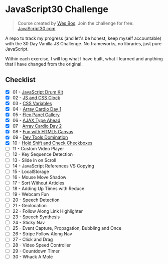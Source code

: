 # JavaScript30 Challenge

> Course created by [Wes Bos](https://github.com/wesbos). Join the challenge for free: [JavaScript30.com](https://JavaScript30.com)

A repo to track my progress (and let's be honest, keep myself accountable) with the 30 Day Vanilla JS Challenge. No frameworks, no libraries, just pure JavaScript.

Within each exercise, I will log what I have built, what I learned and anything that I have changed from the original.

## Checklist

- [x] 01 - [JavaScript Drum Kit](https://github.com/carolstran/JavaScript30/tree/master/Challenges/01%20-%20JavaScript%20Drum%20Kit)
- [x] 02 - [JS and CSS Clock](https://github.com/carolstran/JavaScript30/tree/master/Challenges/02%20-%20JS%20and%20CSS%20Clock)
- [x] 03 - [CSS Variables](https://github.com/carolstran/JavaScript30/tree/master/Challenges/03%20-%20CSS%20Variables)
- [x] 04 - [Array Cardio Day 1](https://github.com/carolstran/JavaScript30/tree/master/Challenges/04%20-%20Array%20Cardio%20Day%201)
- [x] 05 - [Flex Panel Gallery](https://github.com/carolstran/JavaScript30/tree/master/Challenges/05%20-%20Flex%20Panel%20Gallery)
- [x] 06 - [AJAX Type Ahead](https://github.com/carolstran/JavaScript30/tree/master/Challenges/06%20-%20Type%20Ahead)
- [x] 07 - [Array Cardio Day 2](https://github.com/carolstran/JavaScript30/tree/master/Challenges/07%20-%20Array%20Cardio%20Day%202)
- [x] 08 - [Fun with HTML5 Canvas](https://github.com/carolstran/JavaScript30/tree/master/Challenges/08%20-%20Fun%20with%20HTML5%20Canvas)
- [x] 09 - [Dev Tools Domination](https://github.com/carolstran/JavaScript30/tree/master/Challenges/09%20-%20Dev%20Tools%20Domination)
- [x] 10 - [Hold Shift and Check Checkboxes](https://github.com/carolstran/JavaScript30/tree/master/Challenges/10%20-%20Hold%20Shift%20and%20Check%20Checkboxes)
- [ ] 11 - Custom Video Player
- [ ] 12 - Key Sequence Detection
- [ ] 13 - Slide in on Scroll
- [ ] 14 - JavaScript References VS Copying
- [ ] 15 - LocalStorage
- [ ] 16 - Mouse Move Shadow
- [ ] 17 - Sort Without Articles
- [ ] 18 - Adding Up Times with Reduce
- [ ] 19 - Webcam Fun
- [ ] 20 - Speech Detection
- [ ] 21 - Geolocation
- [ ] 22 - Follow Along Link Highlighter
- [ ] 23 - Speech Synthesis
- [ ] 24 - Sticky Nav
- [ ] 25 - Event Capture, Propagation, Bubbling and Once
- [ ] 26 - Stripe Follow Along Nav
- [ ] 27 - Click and Drag
- [ ] 28 - Video Speed Controller
- [ ] 29 - Countdown Timer
- [ ] 30 - Whack A Mole
